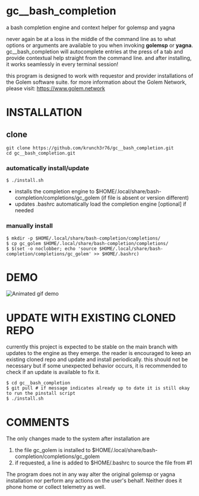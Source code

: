 # gc__bash_completion
a bash completion engine and context helper for golemsp and yagna

never again be at a loss in the middle of the command line as to what options or arguments are available to you when invoking **golemsp** or **yagna**. gc__bash_completion will autocomplete entries at the press of a tab and provide contextual help straight from the command line. and after installing, it works seamlessly in every terminal session!

this program is designed to work with requestor and provider installations of the Golem software suite. for more information about the Golem Network, please visit: https://www.golem.network

# INSTALLATION
## clone
```
git clone https://github.com/krunch3r76/gc__bash_completion.git
cd gc__bash_completion.git
```

### automatically install/update
```
$ ./install.sh
```
- installs the completion engine to $HOME/.local/share/bash-completion/completions/gc_golem (if file is absent or version different)
- updates .bashrc automatically load the completion engine [optional] if needed

### manually install
```
$ mkdir -p $HOME/.local/share/bash-completion/completions/
$ cp gc_golem $HOME/.local/share/bash-completion/completions/
$ $(set -o noclobber; echo 'source $HOME/.local/share/bash-completion/completions/gc_golem' >> $HOME/.bashrc)
```

# DEMO
![Animated gif demo](https://krunch3r76.github.io/gc__bash_completion/gc__completion.gif)

# UPDATE WITH EXISTING CLONED REPO
currently this project is expected to be stable on the main branch with updates to the engine as they emerge.
the reader is encouraged to keep an existing cloned repo and update and install periodically. this should not be necessary but if some unexpected behavior occurs, it is recommended to check if an update is available to fix it.
```
$ cd gc__bash_completion
$ git pull # if message indicates already up to date it is still okay to run the pinstall script
$ ./install.sh
```

# COMMENTS
The only changes made to the system after installation are
1) the file gc_golem is installed to $HOME/.local/share/bash-completion/completions/gc_golem
2) if requested, a line is added to $HOME/.bashrc to source the file from #1

The program does not in any way alter the original golemsp or yagna installation nor perform any actions on the user's behalf. Neither does it phone home or collect telemetry as well.
